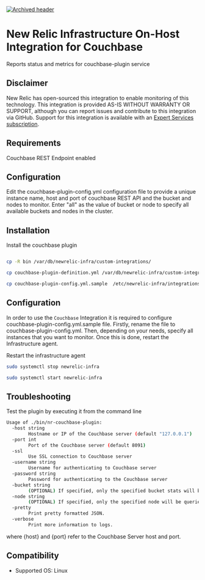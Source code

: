 [![Archived header](https://github.com/newrelic/open-source-office/raw/master/examples/categories/images/Archived.png)](https://github.com/newrelic/open-source-office/blob/master/examples/categories/index.md#archived)

# New Relic Infrastructure On-Host Integration for Couchbase

Reports status and metrics for couchbase-plugin service

## Disclaimer

New Relic has open-sourced this integration to enable monitoring of this technology. This integration is provided AS-IS WITHOUT WARRANTY OR SUPPORT, although you can report issues and contribute to this integration via GitHub. Support for this integration is available with an [Expert Services subscription](newrelic.com/expertservices).

## Requirements

Couchbase REST Endpoint enabled

## Configuration

Edit the couchbase-plugin-config.yml configuration file to provide a unique instance name, host and port of couchbase REST API and the bucket and nodes to monitor. Enter "all" as the value of bucket or node to specify all available buckets and nodes in the cluster.


## Installation

Install the couchbase plugin
```sh

cp -R bin /var/db/newrelic-infra/custom-integrations/

cp couchbase-plugin-definition.yml /var/db/newrelic-infra/custom-integrations/

cp couchbase-plugin-config.yml.sample  /etc/newrelic-infra/integrations.d/

```

## Configuration

In order to use the `Couchbase` Integration it is required to configure couchbase-plugin-config.yml.sample file. Firstly, rename the file to couchbase-plugin-config.yml. Then, depending on your needs, specify all instances that you want to monitor. Once this is done, restart the Infrastructure agent.

Restart the infrastructure agent
```sh
sudo systemctl stop newrelic-infra

sudo systemctl start newrelic-infra
```

## Troubleshooting

Test the plugin by executing it from the command line

```sh
Usage of ./bin/nr-couchbase-plugin:
  -host string
    	Hostname or IP of the Couchbase server (default "127.0.0.1")
  -port int
    	Port of the Couchbase server (default 8091)
  -ssl
    	Use SSL connection to Couchbase server
  -username string
    	Username for authenticating to Couchbase server
  -password string
    	Password for authenticating to the Couchbase server
  -bucket string
    	(OPTIONAL) If specified, only the specified bucket stats will be fetched (default "all")
  -node string
    	(OPTIONAL) If specified, only the specified node will be queried (default "all")
  -pretty
    	Print pretty formatted JSON.
  -verbose
    	Print more information to logs.
```

where {host} and {port} refer to the Couchbase Server host and port.

## Compatibility

* Supported OS: Linux 

